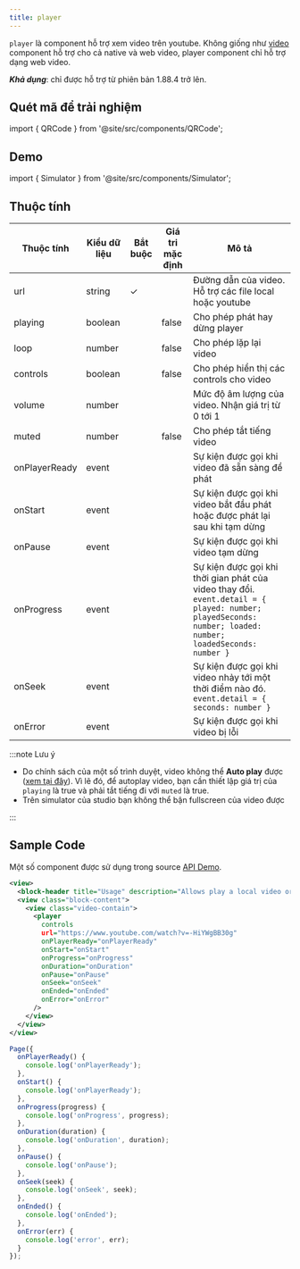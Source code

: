 ```yaml
---
title: player
---
```


`player` là component hỗ trợ xem video trên youtube. Không giống như [video](/docs/component/basic/media/video) component hỗ trợ cho cả native và web video, player component chỉ hỗ trợ dạng web video.

**_Khả dụng_**: chỉ được hỗ trợ từ phiên bản 1.88.4 trở lên.

## Quét mã để trải nghiệm

import { QRCode } from '@site/src/components/QRCode';

<QRCode page="pages/component/basic/player/index" />

## Demo

import { Simulator } from '@site/src/components/Simulator';

<Simulator page="pages/component/basic/player/index" />

## Thuộc tính

| Thuộc tính    | Kiểu dữ liệu | Bắt buộc | Giá tri mặc định | Mô tả                                                                                                                                                     |
| ------------- | ------------ | -------- | ---------------- | --------------------------------------------------------------------------------------------------------------------------------------------------------- |
| url           | string       | ✓        |                  | Đường dẫn của video. Hỗ trợ các file local hoặc youtube                                                                                                   |
| playing       | boolean      |          | false            | Cho phép phát hay dừng player                                                                                                                             |
| loop          | number       |          | false            | Cho phép lặp lại video                                                                                                                                    |
| controls      | boolean      |          | false            | Cho phép hiển thị các controls cho video                                                                                                                  |
| volume        | number       |          |                  | Mức độ âm lượng của video. Nhận giá trị từ 0 tới 1                                                                                                        |
| muted         | number       |          | false            | Cho phép tắt tiếng video                                                                                                                                  |
| onPlayerReady | event        |          |                  | Sự kiện được gọi khi video đã sẵn sàng để phát                                                                                                            |
| onStart       | event        |          |                  | Sự kiện được gọi khi video bắt đầu phát hoặc được phát lại sau khi tạm dừng                                                                               |
| onPause       | event        |          |                  | Sự kiện được gọi khi video tạm dừng                                                                                                                       |
| onProgress    | event        |          |                  | Sự kiện được gọi khi thời gian phát của video thay đổi. `event.detail = { played: number; playedSeconds: number; loaded: number; loadedSeconds: number }` |
| onSeek        | event        |          |                  | Sự kiện được gọi khi video nhảy tới một thời điểm nào đó. `event.detail = { seconds: number }`                                                            |
| onError       | event        |          |                  | Sự kiện được gọi khi video bị lỗi                                                                                                                         |

:::note Lưu ý

- Do chính sách của một số trình duyệt, video không thể **Auto play** được ([xem tại đây](https://www.theverge.com/2018/3/22/17150870/google-chrome-autoplay-videos-sound-mute-update)). Vì lẽ đó, để autoplay video, bạn cần thiết lập giá trị của `playing` là true và phải tắt tiếng đi với `muted` là true.
- Trên simulator của studio bạn không thể bận fullscreen của video được

:::

## Sample Code

Một số component được sử dụng trong source [API Demo](https://github.com/tikivn/miniapp-getting-started/tree/main/api-demo).

```xml title=index.txml
<view>
  <block-header title="Usage" description="Allows play a local video or youtube on app" />
  <view class="block-content">
    <view class="video-contain">
      <player
        controls
        url="https://www.youtube.com/watch?v=-HiYWgBB30g"
        onPlayerReady="onPlayerReady"
        onStart="onStart"
        onProgress="onProgress"
        onDuration="onDuration"
        onPause="onPause"
        onSeek="onSeek"
        onEnded="onEnded"
        onError="onError"
      />
    </view>
  </view>
</view>
```

```javascript title=index.js
Page({
  onPlayerReady() {
    console.log('onPlayerReady');
  },
  onStart() {
    console.log('onPlayerReady');
  },
  onProgress(progress) {
    console.log('onProgress', progress);
  },
  onDuration(duration) {
    console.log('onDuration', duration);
  },
  onPause() {
    console.log('onPause');
  },
  onSeek(seek) {
    console.log('onSeek', seek);
  },
  onEnded() {
    console.log('onEnded');
  },
  onError(err) {
    console.log('error', err);
  }
});
```
